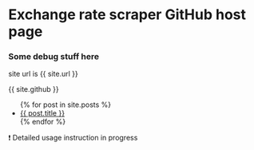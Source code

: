 # Exchange rate scraper GitHub host page

### Some debug stuff here

site url is {{ site.url }}

{{ site.github }}

<ul>
  {% for post in site.posts %}
    <li>
      <a href="{{site.url}}/{{ post.url }}">{{ post.title }}</a>
    </li>
  {% endfor %}
</ul>

❗ Detailed usage instruction in progress
